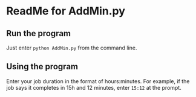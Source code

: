 # ReadMe for AddMin.py

## Run the program

Just enter `python AddMin.py` from the command line.

## Using the program

Enter your job duration in the format of hours:minutes. For example, if the job says it completes in 15h and 12 minutes, enter `15:12` at the prompt.
